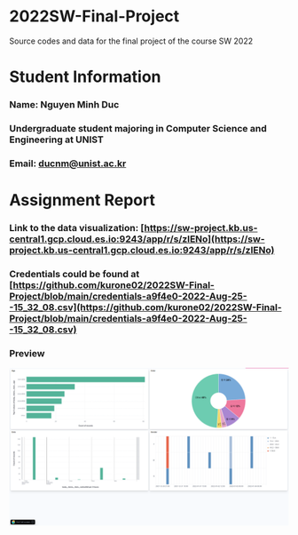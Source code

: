 # 2022SW-Final-Project
Source codes and data for the final project of the course SW 2022

# Student Information
### Name: Nguyen Minh Duc
### Undergraduate student majoring in Computer Science and Engineering at UNIST
### Email: ducnm@unist.ac.kr

# Assignment Report
### Link to the data visualization: [https://sw-project.kb.us-central1.gcp.cloud.es.io:9243/app/r/s/zIENo](https://sw-project.kb.us-central1.gcp.cloud.es.io:9243/app/r/s/zIENo)

### Credentials could be found at [https://github.com/kurone02/2022SW-Final-Project/blob/main/credentials-a9f4e0-2022-Aug-25--15_32_08.csv](https://github.com/kurone02/2022SW-Final-Project/blob/main/credentials-a9f4e0-2022-Aug-25--15_32_08.csv)

### Preview
![Visualization](preview.png)
